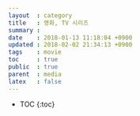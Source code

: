 ```yaml
---
layout  : category
title   : 영화, TV 시리즈
summary :
date    : 2018-01-13 11:18:04 +0900
updated : 2018-02-02 21:34:13 +0900
tags    : movie
toc     : true
public  : true
parent  : media
latex   : false
---
```

* TOC
{:toc}

